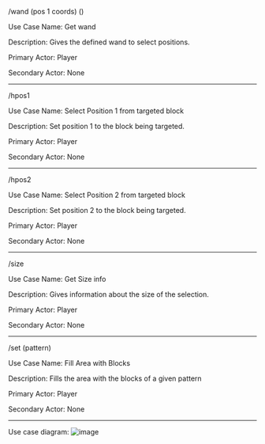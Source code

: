 /wand (pos 1 coords) ()

Use Case Name: Get wand

Description: Gives the defined wand to select positions.

Primary Actor: Player

Secondary Actor: None

---------------------------------------------------------------------------------------------------

/hpos1

Use Case Name: Select Position 1 from targeted block

Description: Set position 1 to the block being targeted.

Primary Actor: Player

Secondary Actor: None

---------------------------------------------------------------------------------------------------

/hpos2

Use Case Name: Select Position 2 from targeted block

Description: Set position 2 to the block being targeted.

Primary Actor: Player

Secondary Actor: None

---------------------------------------------------------------------------------------------------

/size

Use Case Name: Get Size info

Description: Gives information about the size of the selection.

Primary Actor: Player

Secondary Actor: None

---------------------------------------------------------------------------------------------------

/set (pattern)

Use Case Name: Fill Area with Blocks

Description: Fills the area with the blocks of a given pattern

Primary Actor: Player

Secondary Actor: None

---------------------------------------------------------------------------------------------------

Use case diagram: ![image](https://github.com/user-attachments/assets/554873c4-4ce3-46d2-93c7-4b8930cbb0d0)


